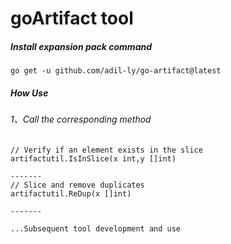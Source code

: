 # goArtifact tool

##### Install expansion pack command

`go get -u github.com/adil-ly/go-artifact@latest`

##### How Use


###### _1、Call the corresponding method_

```
// Verify if an element exists in the slice
artifactutil.IsInSlice(x int,y []int) 

-------
// Slice and remove duplicates
artifactutil.ReDup(x []int) 

-------

...Subsequent tool development and use
```


